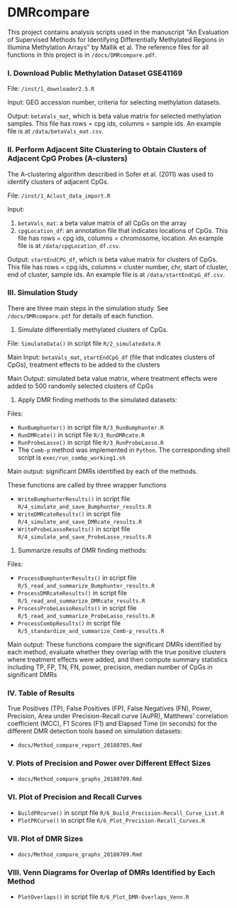 <!-- README.md is generated from README.Rmd. Please edit that file -->
DMRcompare
==========

This project contains analysis scripts used in the manuscript "An Evaluation of Supervised Methods for Identifying Differentially Methylated Regions in Illumina Methylation Arrays" by Mallik et al. The reference files for all functions in this project is in `/docs/DMRcompare.pdf`.

### I. Download Public Methylation Dataset GSE41169

File: `/inst/1_downloader2.5.R`

Input: GEO accession number, criteria for selecting methylation datasets.

Output: `betaVals_mat`, which is beta value matrix for selected methylation samples. This file has rows = cpg ids, columns = sample ids. An example file is at `/data/betaVals_mat.csv`.

### II. Perform Adjacent Site Clustering to Obtain Clusters of Adjacent CpG Probes (A-clusters)

The A-clustering algorithm described in Sofer et al. (2011) was used to identify clusters of adjacent CpGs.

File: `/inst/1_Aclust_data_import.R`

Input:

1.  `betaVals_mat`: a beta value matrix of all CpGs on the array
2.  `cpgLocation_df`: an annotation file that indicates locations of CpGs. This file has rows = cpg ids, columns = chromosome, location. An example file is at `/data/cpgLocation_df.csv`.

Output: `startEndCPG_df`, which is beta value matrix for clusters of CpGs. This file has rows = cpg ids, columns = cluster number, chr, start of cluster, end of cluster, sample ids. An example file is at `/data/startEndCpG_df.csv`.

### III. Simulation Study

There are three main steps in the simulation study. See `/docs/DMRcompare.pdf` for details of each function.

1.  Simulate differentially methylated clusters of CpGs.

File: `SimulateData()` in script file `R/2_simulatedata.R`

Main Input: `betaVals_mat`, `startEndCpG_df` (file that indicates clusters of CpGs), treatment effects to be added to the clusters

Main Output: simulated beta value matrix, where treatment effects were added to 500 randomly selected clusters of CpGs

1.  Apply DMR finding methods to the simulated datasets:

Files:

-   `RunBumphunter()` in script file `R/3_RunBumphunter.R`
-   `RunDMRcate()` in script file `R/3_RunDMRcate.R`
-   `RunProbeLasso()` in script file `R/3_RunProbeLasso.R`
-   The `Comb-p` method was implemented in `Python`. The corresponding shell script is `exec/run_combp_working1.sh`

Main output: significant DMRs identified by each of the methods.

These functions are called by three wrapper functions

-   `WriteBumphunterResults()` in script file `R/4_simulate_and_save_Bumphunter_results.R`
-   `WriteDMRcateResults()` in script file `R/4_simulate_and_save_DMRcate_results.R`
-   `WriteProbeLassoResults()` in script file `R/4_simulate_and_save_ProbeLasso_results.R`

1.  Summarize results of DMR finding methods:

Files:

-   `ProcessBumphunterResults()` in script file `R/5_read_and_summarize_Bumphunter_results.R`
-   `ProcessDMRcateResults()` in script file `R/5_read_and_summarize_DMRcate_results.R`
-   `ProcessProbeLassoResults()` in script file `R/5_read_and_summarize_ProbeLasso_results.R`
-   `ProcessCombpResults()` in script file `R/5_standardize_and_summarize_Comb-p_results.R`

Main output: These functions compare the significant DMRs identified by each method, evaluate whether they overlap with the true positive clusters where treatment effects were added, and then compute summary statistics including TP, FP, TN, FN, power, precision, median number of CpGs in significant DMRs

### IV. Table of Results

True Positives (TP), False Positives (FP), False Negatives (FN), Power, Precision, Area under Precision-Recall curve (AuPR), Matthews' correlation coefficient (MCC), F1 Scores (F1) and Elapsed Time (in seconds) for the different DMR detection tools based on simulation datasets:

-   `docs/Method_compare_report_20180705.Rmd`

### V. Plots of Precision and Power over Different Effect Sizes

-   `docs/Method_compare_graphs_20180709.Rmd`

### VI. Plot of Precision and Recall Curves

-   `BuildPRcurve()` in script file `R/6_Build_Precision-Recall_Curve_List.R`
-   `PlotPRCurve()` in script file `R/6_Plot_Precision-Recall_Curves.R`

### VII. Plot of DMR Sizes

-   `docs/Method_compare_graphs_20180709.Rmd`

### VIII. Venn Diagrams for Overlap of DMRs Identified by Each Method

-   `PlotOverlaps()` in script file `R/6_Plot_DMR-Overlaps_Venn.R`
